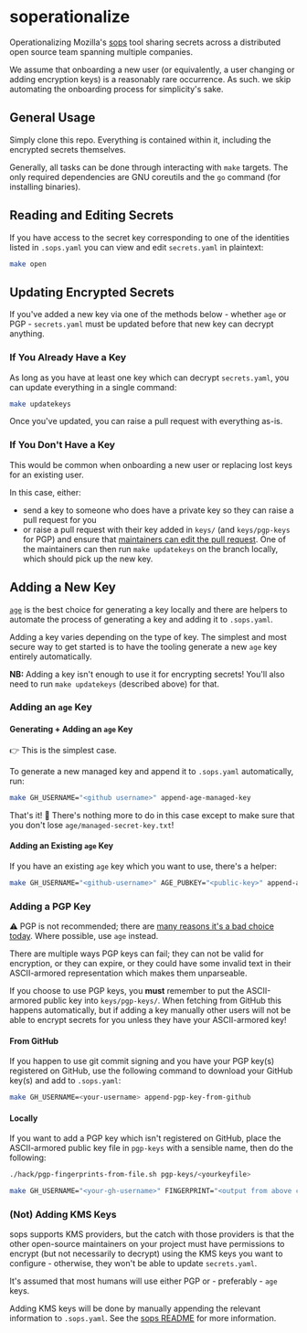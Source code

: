 # soperationalize

Operationalizing Mozilla's [sops](https://github.com/mozilla/sops) tool sharing secrets across a distributed open
source team spanning multiple companies.

We assume that onboarding a new user (or equivalently, a user changing or adding encryption
keys) is a reasonably rare occurrence. As such. we skip automating the onboarding process for
simplicity's sake.

## General Usage

Simply clone this repo. Everything is contained within it, including the encrypted secrets themselves.

Generally, all tasks can be done through interacting with `make` targets. The only required dependencies are GNU coreutils and the `go` command (for installing binaries).

## Reading and Editing Secrets

If you have access to the secret key corresponding to one of the identities listed in `.sops.yaml`
you can view and edit `secrets.yaml` in plaintext:

```bash
make open
```

## Updating Encrypted Secrets

If you've added a new key via one of the methods below - whether `age` or PGP - `secrets.yaml` must
be updated before that new key can decrypt anything.

### If You Already Have a Key

As long as you have at least one key which can decrypt `secrets.yaml`, you can update everything in a single
command:

```bash
make updatekeys
```

Once you've updated, you can raise a pull request with everything as-is.

### If You Don't Have a Key

This would be common when onboarding a new user or replacing lost keys for an existing user.

In this case, either:

- send a key to someone who does have a private key so they can raise a pull request for you
- or raise a pull request with their key added in `keys/` (and `keys/pgp-keys` for PGP) and ensure that [maintainers can edit the pull request](https://help.github.com/en/articles/allowing-changes-to-a-pull-request-branch-created-from-a-fork). One of the maintainers can then run `make updatekeys` on the branch locally, which should pick up the new key.

## Adding a New Key

[`age`](https://github.com/FiloSottile/age) is the best choice for generating a key locally and
there are helpers to automate the process of generating a key and adding it to `.sops.yaml`.

Adding a key varies depending on the type of key. The simplest and most secure way to get started
is to have the tooling generate a new `age` key entirely automatically.

**NB:** Adding a key isn't enough to use it for encrypting secrets! You'll also need to run
`make updatekeys` (described above) for that.

### Adding an `age` Key

#### Generating + Adding an `age` Key

👉 This is the simplest case.

To generate a new managed key and append it to `.sops.yaml` automatically, run:

```bash
make GH_USERNAME="<github username>" append-age-managed-key
```

That's it! 🎉 There's nothing more to do in this case except to make sure that you don't lose
`age/managed-secret-key.txt`!

#### Adding an Existing `age` Key

If you have an existing `age` key which you want to use, there's a helper:

```bash
make GH_USERNAME="<github-username>" AGE_PUBKEY="<public-key>" append-age-single-key
```

### Adding a PGP Key

⚠️ PGP is not recommended; there are [many reasons it's a bad choice today](https://latacora.micro.blog/2019/07/16/the-pgp-problem.html). Where possible, use `age` instead.

There are multiple ways PGP keys can fail; they can not be valid for encryption, or they can expire, or they could have
some invalid text in their ASCII-armored representation which makes them unparseable.

If you choose to use PGP keys, you **must** remember to put the ASCII-armored public key into `keys/pgp-keys/`. When fetching from GitHub this happens automatically, but if adding a key manually other users will not be able to encrypt
secrets for you unless they have your ASCII-armored key!

#### From GitHub

If you happen to use git commit signing and you have your PGP key(s) registered on GitHub, use the
following command to download your GitHub key(s) and add to `.sops.yaml`:

```bash
make GH_USERNAME=<your-username> append-pgp-key-from-github
```

#### Locally

If you want to add a PGP key which isn't registered on GitHub, place the ASCII-armored public key
file in `pgp-keys` with a sensible name, then do the following:

```bash
./hack/pgp-fingerprints-from-file.sh pgp-keys/<yourkeyfile>

make GH_USERNAME="<your-gh-username>" FINGERPRINT="<output from above command>" append-pgp-key-from-fingerprint
```

### (Not) Adding KMS Keys

sops supports KMS providers, but the catch with those providers is that the other open-source
maintainers on your project must have permissions to encrypt (but not necessarily to decrypt) using
the KMS keys you want to configure - otherwise, they won't be able to update `secrets.yaml`.

It's assumed that most humans will use either PGP or - preferably - `age` keys.

Adding KMS keys will be done by manually appending the relevant information to `.sops.yaml`. See
the [sops README](https://github.com/mozilla/sops) for more information.
